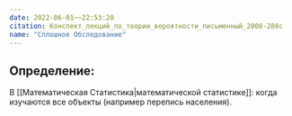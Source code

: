 ```yaml
---
date: 2022-06-01~~22:53:20
citation: Конспект_лекций_по_теории_вероятности_письменный_2008-288с
name: "Сплошное Обследование"
---
```

## Определение:
В [[Математическая Статистика|математической статистике]]: когда изучаются все объекты (например перепись населения).